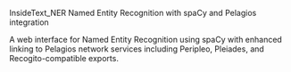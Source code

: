 InsideText_NER
Named Entity Recognition with spaCy and Pelagios integration

A web interface for Named Entity Recognition using spaCy with enhanced
linking to Pelagios network services including Peripleo, Pleiades, and 
Recogito-compatible exports.
